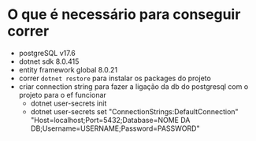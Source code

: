 ﻿# O que é necessário para conseguir correr

- postgreSQL v17.6
- dotnet sdk 8.0.415
- entity framework global 8.0.21
- correr `dotnet restore` para instalar os packages do projeto
- criar connection string para fazer a ligação da db do postgresql com o projeto para o ef funcionar
    - dotnet user-secrets init
    - dotnet user-secrets set "ConnectionStrings:DefaultConnection" "Host=localhost;Port=5432;Database=NOME DA DB;Username=USERNAME;Password=PASSWORD"
  
   